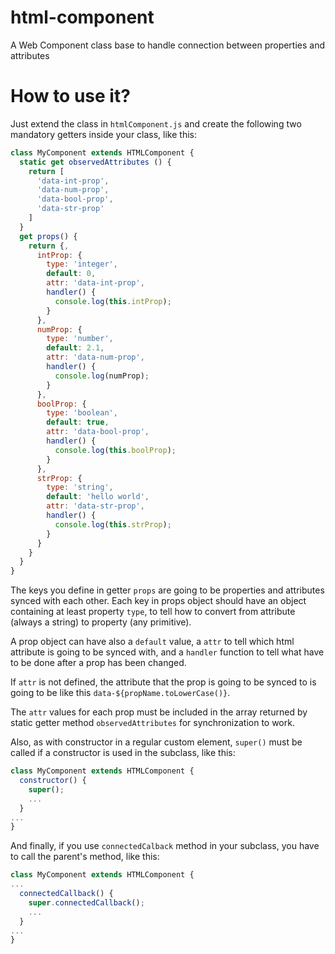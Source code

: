 # html-component
A Web Component class base to handle connection between properties and attributes

# How to use it?
Just extend the class in `htmlComponent.js` and create the following two mandatory getters inside your class, like this:

```js
class MyComponent extends HTMLComponent {
  static get observedAttributes () {
    return [
      'data-int-prop',
      'data-num-prop',
      'data-bool-prop',
      'data-str-prop'
    ]
  }
  get props() {
    return {,
      intProp: {
        type: 'integer',
        default: 0,
        attr: 'data-int-prop',
        handler() {
          console.log(this.intProp);
        }
      },
      numProp: {
        type: 'number',
        default: 2.1,
        attr: 'data-num-prop',
        handler() {
          console.log(numProp);
        }
      },
      boolProp: {
        type: 'boolean',
        default: true,
        attr: 'data-bool-prop',
        handler() {
          console.log(this.boolProp);
        }
      },
      strProp: {
        type: 'string',
        default: 'hello world',
        attr: 'data-str-prop',
        handler() {
          console.log(this.strProp);
        }
      }
    }
  }
}
```

The keys you define in getter `props` are going to be properties and attributes synced with each other. Each key in props object should have an object containing at least property `type`, to tell how to convert from attribute (always a string) to property (any primitive).

A prop object can have also a `default` value, a `attr` to tell which html attribute is going to be synced with, and a `handler` function to tell what have to be done after a prop has been changed.

If `attr` is not defined, the attribute that the prop is going to be synced to is going to be like this `data-${propName.toLowerCase()}`.

The `attr` values for each prop must be included in the array returned by static getter method `observedAttributes` for synchronization to work.

Also, as with constructor in a regular custom element, `super()` must be called if a constructor is used in the subclass, like this:

```js
class MyComponent extends HTMLComponent {
  constructor() {
    super();
    ...
  }
...
}
```

And finally, if you use `connectedCalback` method in your subclass, you have to call the parent's method, like this:

```js
class MyComponent extends HTMLComponent {
...
  connectedCallback() {
    super.connectedCallback();
    ...
  }
...
}
```
